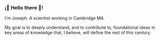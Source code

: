### ¡👋 Hello there 👋!

I'm Joseph. A scientist working in Cambridge MA. 

My goal is to deeply understand, and to contribute to, foundational ideas in key areas of knowledge that, I believe, will define the rest of this century.

<!--
**jlikhuva/jlikhuva** is a ✨ _special_ ✨ repository because its `README.md` (this file) appears on your GitHub profile.

Here are some ideas to get you started:

- 🔭 I’m currently working on ...
-  I’m currently learning ...
- 👯 I’m looking to collaborate on ...
-  I’m looking for help with ...
- ...
- How to reach me: ...
- 😄 Pronouns: ...
- ⚡ Fun fact: ...
-->
